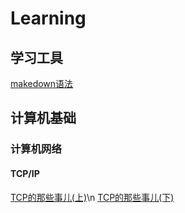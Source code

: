 # Learning
## 学习工具
[makedown语法](https://www.jianshu.com/p/191d1e21f7ed)

## 计算机基础
### 计算机网络
#### TCP/IP
[TCP的那些事儿(上)](https://coolshell.cn/articles/11564.html)\n
[TCP的那些事儿(下)](https://coolshell.cn/articles/11609.html)
